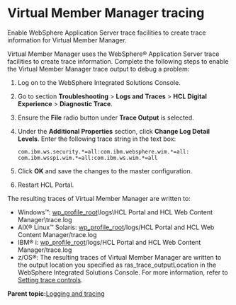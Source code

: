 # Virtual Member Manager tracing

Enable WebSphere Application Server trace facilities to create trace information for Virtual Member Manager.

Virtual Member Manager uses the WebSphere® Application Server trace facilities to create trace information. Complete the following steps to enable the Virtual Member Manager trace output to debug a problem:

1.  Log on to the WebSphere Integrated Solutions Console.

2.  Go to section **Troubleshooting** \> **Logs and Traces** \> **HCL Digital Experience** \> **Diagnostic Trace**.

3.  Ensure the **File** radio button under **Trace Output** is selected.

4.  Under the **Additional Properties** section, click **Change Log Detail Levels**. Enter the following trace string in the text box:

    ```
    com.ibm.ws.security.*=all:com.ibm.websphere.wim.*=all: 
    com.ibm.wsspi.wim.*=all:com.ibm.ws.wim.*=all 
    ```

5.  Click **OK** and save the changes to the master configuration.

6.  Restart HCL Portal.


The resulting traces of Virtual Member Manager are written to:

-   Windows™: [wp\_profile\_root](../reference/wpsdirstr.md#wp_profile_root)\\logs\\HCL Portal and HCL Web Content Manager\\trace.log
-   AIX® Linux™ Solaris: [wp\_profile\_root](../reference/wpsdirstr.md#wp_profile_root)/logs/HCL Portal and HCL Web Content Manager/trace.log
-   IBM® i: [wp\_profile\_root](../reference/wpsdirstr.md#wp_profile_root)/logs/HCL Portal and HCL Web Content Manager/trace.log
-   z/OS®: The resulting traces of Virtual Member Manager are written to the output location you specified as ras\_trace\_outputLocation in the WebSphere Integrated Solutions Console. For more information, refer to [Setting trace controls](https://help.hcltechsw.com/digital-experience/8.5/trouble/adsyslog.html#adsyslog__tra_log).

**Parent topic:**[Logging and tracing](../trouble/pd_intr_logs.md)

